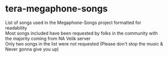 # tera-megaphone-songs

List of songs used in the Megaphone-Songs project formatted for readability  
Most songs included have been requested by folks in the community with the majority coming from NA Velik server  
Only two songs in the list were not requested (Please don't stop the music & Never gonna give you up)
